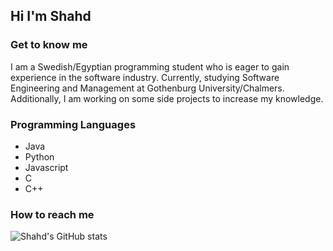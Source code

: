 ## Hi I'm Shahd
### Get to know me
I am a Swedish/Egyptian programming student who is eager to gain experience in the software industry. Currently, studying Software Engineering and Management at Gothenburg University/Chalmers. Additionally, I am working on some side projects to increase my knowledge.
### Programming Languages
- Java
- Python
- Javascript
- C
- C++
### How to reach me 

![Shahd's GitHub stats](https://github-readme-stats.vercel.app/api?username=shahdmetwally&show_icons=true&theme=dracula)
